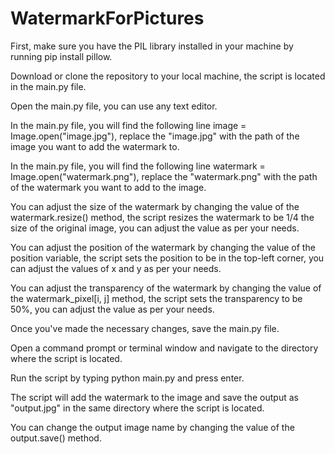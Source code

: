 # WatermarkForPictures

First, make sure you have the PIL library installed in your machine by running pip install pillow.

Download or clone the repository to your local machine, the script is located in the main.py file.

Open the main.py file, you can use any text editor.

In the main.py file, you will find the following line image = Image.open("image.jpg"), replace the "image.jpg" with the path of the image you want to add the watermark to.

In the main.py file, you will find the following line watermark = Image.open("watermark.png"), replace the "watermark.png" with the path of the watermark you want to add to the image.

You can adjust the size of the watermark by changing the value of the watermark.resize() method, the script resizes the watermark to be 1/4 the size of the original image, you can adjust the value as per your needs.

You can adjust the position of the watermark by changing the value of the position variable, the script sets the position to be in the top-left corner, you can adjust the values of x and y as per your needs.

You can adjust the transparency of the watermark by changing the value of the watermark_pixel[i, j] method, the script sets the transparency to be 50%, you can adjust the value as per your needs.

Once you've made the necessary changes, save the main.py file.

Open a command prompt or terminal window and navigate to the directory where the script is located.

Run the script by typing python main.py and press enter.

The script will add the watermark to the image and save the output as "output.jpg" in the same directory where the script is located.

You can change the output image name by changing the value of the output.save() method.

